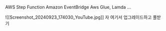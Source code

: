AWS Step Function
Amazon EventBridge
Aws Glue, Lamda ...

![[Screenshot_20240923_174030_YouTube.jpg]]
자 여기서 업그레이드하고 풀받기